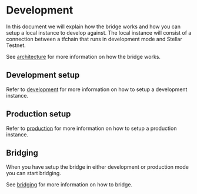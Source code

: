 # Development

In this document we will explain how the bridge works and how you can setup a local instance to develop against.
The local instance will consist of a connection between a tfchain that runs in development mode and Stellar Testnet.

See [architecture](./architecture.md) for more information on how the bridge works.

## Development setup

Refer to [development](./development.md) for more information on how to setup a development instance.

## Production setup

Refer to [production](./production.md) for more information on how to setup a production instance.

## Bridging

When you have setup the bridge in either development or production mode you can start bridging.

See [bridging](./bridging.md) for more information on how to bridge.